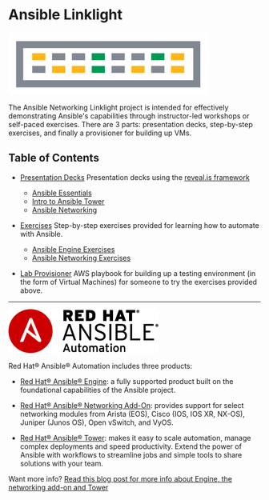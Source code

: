 # Ansible Linklight

![linklight](images/linklight.png)

The Ansible Networking Linklight project is intended for effectively demonstrating Ansible's capabilities through instructor-led workshops or self-paced exercises.  There are 3 parts: presentation decks, step-by-step exercises, and finally a provisioner for building up VMs.

## Table of Contents

* [Presentation Decks](decks)
   Presentation decks using the [reveal.js framework](http://lab.hakim.se/reveal-js/)

   - [Ansible Essentials](decks/ansible-essentials.html)
   - [Intro to Ansible Tower](decks/intro-to-ansible-tower.html)
   - [Ansible Networking](decks/ansible-networking.html)

* [Exercises](exercises)
   Step-by-step exercises provided for learning how to automate with Ansible.

   - [Ansible Engine Exercises](exercises/ansible_engine/README.md)
   - [Ansible Networking Exercises](exercises/networking/README.md)

* [Lab Provisioner](provisioner)
   AWS playbook for building up a testing environment (in the form of Virtual Machines) for someone to try the exercises provided above.

---
![Red Hat Ansible Automation](images/rh-ansible-automation.png)

Red Hat® Ansible® Automation includes three products:

- [Red Hat® Ansible® Engine](https://www.ansible.com/ansible-engine): a fully supported product built on the foundational capabilities of the Ansible project.

- [Red Hat® Ansible® Networking Add-On](https://www.ansible.com/ansible-engine): provides support for select networking modules from Arista (EOS), Cisco (IOS, IOS XR, NX-OS), Juniper (Junos OS), Open vSwitch, and VyOS.

- [Red Hat® Ansible® Tower](https://www.ansible.com/tower): makes it easy to scale automation, manage complex deployments and speed productivity. Extend the power of Ansible with workflows to streamline jobs and simple tools to share solutions with your team.

Want more info?
[Read this blog post for more info about Engine, the networking add-on and Tower](https://www.ansible.com/blog/red-hat-ansible-automation-engine-vs-tower)
